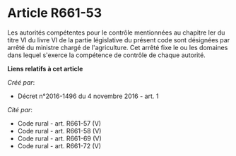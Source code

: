 # Article R661-53

Les autorités compétentes pour le contrôle mentionnées au chapitre Ier du titre VI du livre VI de la partie législative du
présent code sont désignées par arrêté du ministre chargé de l'agriculture. Cet arrêté fixe le ou les domaines dans lequel
s'exerce la compétence de contrôle de chaque autorité.

**Liens relatifs à cet article**

_Créé par_:

  - Décret n°2016-1496 du 4 novembre 2016 - art. 1

_Cité par_:

  - Code rural - art. R661-57 (V)
  - Code rural - art. R661-58 (V)
  - Code rural - art. R661-69 (V)
  - Code rural - art. R661-72 (V)
